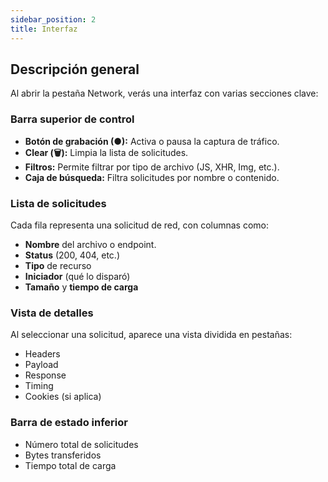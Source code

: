 ```yaml
---
sidebar_position: 2
title: Interfaz
---
```


## Descripción general

Al abrir la pestaña Network, verás una interfaz con varias secciones clave:

### Barra superior de control

- **Botón de grabación (●):** Activa o pausa la captura de tráfico.
- **Clear (🗑):** Limpia la lista de solicitudes.
- **Filtros:** Permite filtrar por tipo de archivo (JS, XHR, Img, etc.).
- **Caja de búsqueda:** Filtra solicitudes por nombre o contenido.

### Lista de solicitudes

Cada fila representa una solicitud de red, con columnas como:

- **Nombre** del archivo o endpoint.
- **Status** (200, 404, etc.)
- **Tipo** de recurso
- **Iniciador** (qué lo disparó)
- **Tamaño** y **tiempo de carga**

### Vista de detalles

Al seleccionar una solicitud, aparece una vista dividida en pestañas:

- Headers
- Payload
- Response
- Timing
- Cookies (si aplica)

### Barra de estado inferior

- Número total de solicitudes
- Bytes transferidos
- Tiempo total de carga
